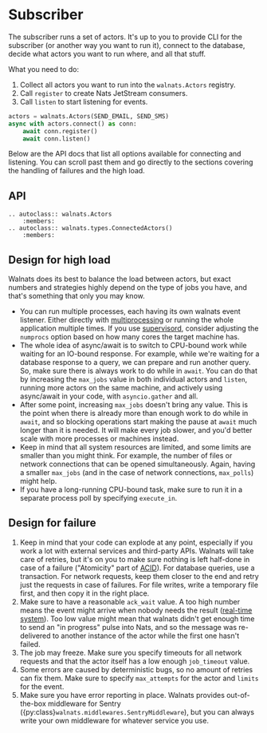 # Subscriber

The subscriber runs a set of actors. It's up to you to provide CLI for the subscriber (or another way you want to run it), connect to the database, decide what actors you want to run where, and all that stuff.

What you need to do:

1. Collect all actors you want to run into the `walnats.Actors` registry.
2. Call `register` to create Nats JetStream consumers.
3. Call `listen` to start listening for events.

```python
actors = walnats.Actors(SEND_EMAIL, SEND_SMS)
async with actors.connect() as conn:
    await conn.register()
    await conn.listen()
```

Below are the API docs that list all options available for connecting and listening. You can scroll past them and go directly to the sections covering the handling of failures and the high load.

## API

```{eval-rst}
.. autoclass:: walnats.Actors
    :members:
.. autoclass:: walnats.types.ConnectedActors()
    :members:
```

## Design for high load

Walnats does its best to balance the load between actors, but exact numbers and strategies highly depend on the type of jobs you have, and that's something that only you may know.

* You can run multiple processes, each having its own walnats event listener. Either directly with [multiprocessing](https://docs.python.org/3/library/multiprocessing.html) or running the whole application multiple times. If you use [supervisord](http://supervisord.org/), consider adjusting the `numprocs` option based on how many cores the target machine has.
* The whole idea of async/await is to switch to CPU-bound work while waiting for an IO-bound response. For example, while we're waiting for a database response to a query, we can prepare and run another query. So, make sure there is always work to do while in `await`. You can do that by increasing the `max_jobs` value in both individual actors and `listen`, running more actors on the same machine, and actively using async/await in your code, with `asyncio.gather` and all.
* After some point, increasing `max_jobs` doesn't bring any value. This is the point when there is already more than enough work to do while in `await`, and so blocking operations start making the pause at `await` much longer than it is needed. It will make every job slower, and you'd better scale with more processes or machines instead.
* Keep in mind that all system resources are limited, and some limits are smaller than you might think. For example, the number of files or network connections that can be opened simultaneously. Again, having a smaller `max_jobs` (and in the case of network connections, `max_polls`) might help.
* If you have a long-running CPU-bound task, make sure to run it in a separate process poll by specifying `execute_in`.

## Design for failure

1. Keep in mind that your code can explode at any point, especially if you work a lot with external services and third-party APIs. Walnats will take care of retries, but it's on you to make sure nothing is left half-done in case of a failure ("Atomicity" part of [ACID](https://en.wikipedia.org/wiki/ACID)). For database queries, use a transaction. For network requests, keep them closer to the end and retry just the requests in case of failures. For file writes, write a temporary file first, and then copy it in the right place.
1. Make sure to have a reasonable `ack_wait` value. A too high number means the event might arrive when nobody needs the result ([real-time system](https://en.wikipedia.org/wiki/Real-time_computing)). Too low value might mean that walnats didn't get enough time to send an "in progress" pulse into Nats, and so the message was re-delivered to another instance of the actor while the first one hasn't failed.
1. The job may freeze. Make sure you specify timeouts for all network requests and that the actor itself has a low enough `job_timeout` value.
1. Some errors are caused by deterministic bugs, so no amount of retries can fix them. Make sure to specify `max_attempts` for the actor and `limits` for the event.
1. Make sure you have error reporting in place. Walnats provides out-of-the-box middleware for Sentry ({py:class}`walnats.middlewares.SentryMiddleware`), but you can always write your own middleware for whatever service you use.
